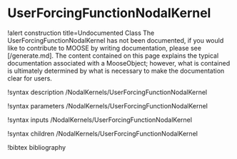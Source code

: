 <!-- MOOSE Documentation Stub: Remove this when content is added. -->

# UserForcingFunctionNodalKernel

!alert construction title=Undocumented Class
The UserForcingFunctionNodalKernel has not been documented, if you would like to contribute to MOOSE by
writing documentation, please see [/generate.md]. The content contained on this page explains
the typical documentation associated with a MooseObject; however, what is contained is ultimately
determined by what is necessary to make the documentation clear for users.

!syntax description /NodalKernels/UserForcingFunctionNodalKernel

!syntax parameters /NodalKernels/UserForcingFunctionNodalKernel

!syntax inputs /NodalKernels/UserForcingFunctionNodalKernel

!syntax children /NodalKernels/UserForcingFunctionNodalKernel

!bibtex bibliography
